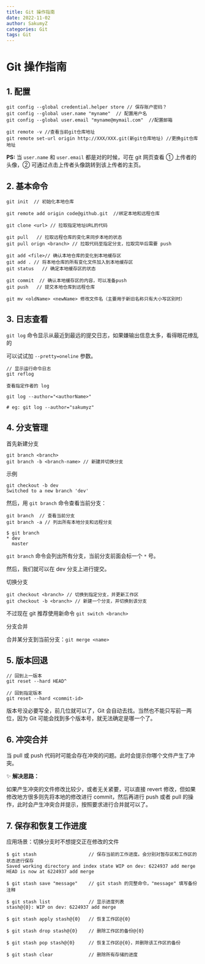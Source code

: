 ```yaml
---
title: Git 操作指南
date: 2022-11-02
author: SakumyZ
categories: Git
tags: Git
---
```


# Git 操作指南

## 1. 配置

```shell
git config --global credential.helper store // 保存账户密码？
git config --global user.name "myname"  // 配置用户名
git config --global user.email "myname@mymail.com"  //配置邮箱

git remote -v //查看当前git仓库地址
git remote set-url origin http://XXX/XXX.git(新git仓库地址) //更换git仓库地址

```

**PS:** 当 `user.name` 和 `user.email` 都是对的时候，可在 git 网页查看 ① 上传者的头像，② 可通过点击上传者头像跳转到该上传者的主页。

## 2. 基本命令

```shell
git init  // 初始化本地仓库

git remote add origin code@github.git  //绑定本地和远程仓库

git clone <url> // 拉取指定地址URL的代码

git pull   // 拉取远程仓库的变化来同步本地的状态
git pull orign <branch> // 拉取代码至指定分支，拉取完毕后需要 push

git add <file>// 确认本地仓库的变化到本地缓存区
git add . // 将本地仓库的所有变化文件加入到本地缓存区
git status   // 确定本地缓存区的状态

git commit  // 确认本地缓存区的内容，可以准备push
git push   // 提交本地仓库到远程仓库

git mv <oldName> <newName> 修改文件名（主要用于新旧名称只有大小写区别时）
```

## 3. 日志查看

`git log` 命令显示从最近到最远的提交日志，如果嫌输出信息太多，看得眼花缭乱的

可以试试加 `--pretty=oneline` 参数。

```shell
// 显示运行命令日志
git reflog

查看指定作者的 log

git log --author="<authorName>"

# eg: git log --author="sakumyz"
```

## 4. 分支管理

首先新建分支

```shell
git branch <branch>
git branch -b <branch-name> // 新建并切换分支
```

示例

```shell
git checkout -b dev
Switched to a new branch 'dev'
```

然后，用 `git branch` 命令查看当前分支：

```shell
git branch  // 查看当前分支
git branch -a // 列出所有本地分支和远程分支

$ git branch
* dev
  master
```

`git branch` 命令会列出所有分支，当前分支前面会标一个 `*` 号。

然后，我们就可以在 dev 分支上进行提交。

切换分支

```shell
git checkout <branch> // 切换到指定分支，并更新工作区
git checkout -b <branch> // 新建一个分支，并切换到该分支
```

不过现在 git 推荐使用新命令 `git switch <branch>`

分支合并

合并某分支到当前分支：`git merge <name>`

## 5. 版本回退

```shell
// 回到上一版本
git reset --hard HEAD^

// 回到指定版本
git reset --hard <commit-id>
```

版本号没必要写全，前几位就可以了，Git 会自动去找。当然也不能只写前一两位，因为 Git 可能会找到多个版本号，就无法确定是哪一个了。

## 6. 冲突合并

当 pull 或 push 代码时可能会存在冲突的问题。此时会提示你哪个文件产生了冲突。

✨ **解决思路：**

如果产生冲突的文件修改比较少，或者无关紧要，可以直接 revert 修改，但如果修改地方很多则先将本地的修改进行 commit，然后再进行 push 或者 pull 的操作，此时会产生冲突合并提示，按照要求进行合并就可以了。

## 7. 保存和恢复工作进度

应用场景：切换分支时不想提交正在修改的文件

```shell
$ git stash                   // 保存当前的工作进度。会分别对暂存区和工作区的状态进行保存
Saved working directory and index state WIP on dev: 6224937 add merge
HEAD is now at 6224937 add merge

$ git stash save "message"    // git stash 的完整命令，"message" 填写备份注释

$ git stash list              // 显示进度列表
stash@{0}: WIP on dev: 6224937 add merge

$ git stash apply stash@{0}   // 恢复工作区@{0}

$ git stash drop stash@{0}    // 删除工作区的备份@{0}

$ git stash pop stash@{0}     // 恢复工作区@{0}，并删除该工作区的备份

$ git stash clear             // 删除所有存储的进度
```
